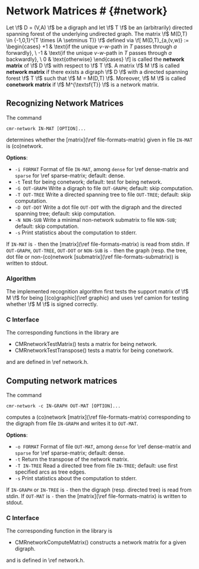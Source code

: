 # Network Matrices # {#network}

Let \f$ D = (V,A) \f$ be a digraph and let \f$ T \f$ be an (arbitrarily) directed spanning forest of the underlying undirected graph.
The matrix \f$ M(D,T) \in \{-1,0,1\}^{T \times (A \setminus T)} \f$ defined via
\f[
  M(D,T)_{a,(v,w)} := \begin{cases}
    +1 & \text{if the unique $v$-$w$-path in $T$ passes through $a$ forwardly}, \\
    -1 & \text{if the unique $v$-$w$-path in $T$ passes through $a$ backwardly}, \\
    0  & \text{otherwise}
  \end{cases}
\f]
is called the **network matrix** of \f$ D \f$ with respect to \f$ T \f$.
A matrix \f$ M \f$ is called **network matrix** if there exists a digraph \f$ D \f$ with a directed spanning forest \f$ T \f$ such that \f$ M = M(D,T) \f$.
Moreover, \f$ M \f$ is called **conetwork matrix** if \f$ M^{\textsf{T}} \f$ is a network matrix.


## Recognizing Network Matrices ##

The command

    cmr-network IN-MAT [OPTION]...

determines whether the [matrix](\ref file-formats-matrix) given in file `IN-MAT` is (co)network.

**Options**:
  - `-i FORMAT`    Format of file `IN-MAT`, among `dense` for \ref dense-matrix and `sparse` for \ref sparse-matrix; default: dense.
  - `-t`           Test for being conetwork; default: test for being network.
  - `-G OUT-GRAPH` Write a digraph to file `OUT-GRAPH`; default: skip computation.
  - `-T OUT-TREE`  Write a directed spanning tree to file `OUT-TREE`; default: skip computation.
  - `-D OUT-DOT`   Write a dot file `OUT-DOT` with the digraph and the directed spanning tree; default: skip computation.
  - `-N NON-SUB`   Write a minimal non-network submatrix to file `NON-SUB`; default: skip computation.
  - `-s`           Print statistics about the computation to stderr.

If `IN-MAT` is `-` then the [matrix](\ref file-formats-matrix) is read from stdin.
If `OUT-GRAPH`, `OUT-TREE`, `OUT-DOT` or `NON-SUB` is `-` then the graph (resp. the tree, dot file or non-(co)network [submatrix](\ref file-formats-submatrix)) is written to stdout.

### Algorithm ###

The implemented recognition algorithm first tests the support matrix of \f$ M \f$ for being [(co)graphic](\ref graphic) and uses \ref camion for testing whether \f$ M \f$ is signed correctly.

### C Interface ###

The corresponding functions in the library are

  - CMRnetworkTestMatrix() tests a matrix for being network.
  - CMRnetworkTestTranspose() tests a matrix for being conetwork.

and are defined in \ref network.h.


## Computing network matrices ##

The command

    cmr-network -c IN-GRAPH OUT-MAT [OPTION]...

computes a (co)network [matrix](\ref file-formats-matrix) corresponding to the digraph from file `IN-GRAPH` and writes it to `OUT-MAT`.

**Options**:
  - `-o FORMAT`    Format of file `OUT-MAT`, among `dense` for \ref dense-matrix and `sparse` for \ref sparse-matrix; default: dense.
  - `-t`           Return the transpose of the network matrix.
  - `-T IN-TREE`   Read a directed tree from file `IN-TREE`; default: use first specified arcs as tree edges.
  - `-s`           Print statistics about the computation to stderr.

If `IN-GRAPH` or `IN-TREE` is `-` then the digraph (resp. directed tree) is read from stdin.
If `OUT-MAT` is `-` then the [matrix](\ref file-formats-matrix) is written to stdout.

### C Interface ###

The corresponding function in the library is

  - CMRnetworkComputeMatrix() constructs a network matrix for a given digraph.

and is defined in \ref network.h.
